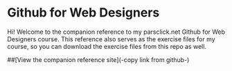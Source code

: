 Github for Web Designers
========================

Hi! Welcome to the companion reference to my parsclick.net Github for Web Designers course. This reference also serves as the exercise files for my course, so you can download the exercise files from this repo as well.


##[View the companion reference site](-copy link from github-)
